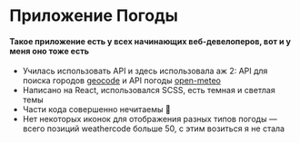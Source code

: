 # Приложение Погоды
#### Такое приложение есть у всех начинающих веб-девелоперов, вот и у меня оно тоже есть
* Училась использовать API и здесь использовала аж 2: API для поиска городов [geocode](https://geocode.maps.co/) и API погоды [open-meteo](https://open-meteo.com/)
* Написано на React, использовался SCSS, есть темная и светлая темы
* Части кода совершенно нечитаемы 🌸
* Нет некоторых иконок для отображения разных типов погоды — всего позиций weathercode больше 50, с этим возиться я не стала 
